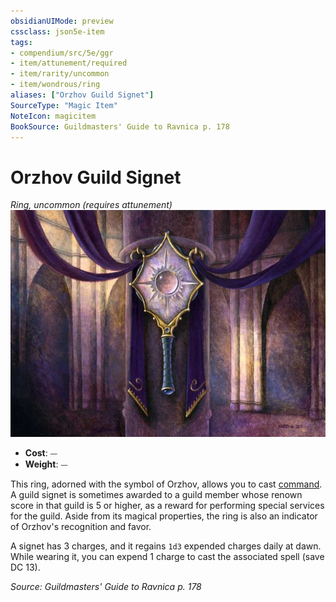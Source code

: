 ```yaml
---
obsidianUIMode: preview
cssclass: json5e-item
tags:
- compendium/src/5e/ggr
- item/attunement/required
- item/rarity/uncommon
- item/wondrous/ring
aliases: ["Orzhov Guild Signet"]
SourceType: "Magic Item"
NoteIcon: magicitem
BookSource: Guildmasters' Guide to Ravnica p. 178
---
```

# Orzhov Guild Signet
*Ring, uncommon (requires attunement)*  
![](/3-Mechanics/CLI/items/img/orzhov-guild-signet.webp#right)  

- **Cost**: ⏤
- **Weight**: ⏤

This ring, adorned with the symbol of Orzhov, allows you to cast [command](/3-Mechanics/CLI/spells/command.md). A guild signet is sometimes awarded to a guild member whose renown score in that guild is 5 or higher, as a reward for performing special services for the guild. Aside from its magical properties, the ring is also an indicator of Orzhov's recognition and favor.

A signet has 3 charges, and it regains `1d3` expended charges daily at dawn. While wearing it, you can expend 1 charge to cast the associated spell (save DC 13).

*Source: Guildmasters' Guide to Ravnica p. 178*